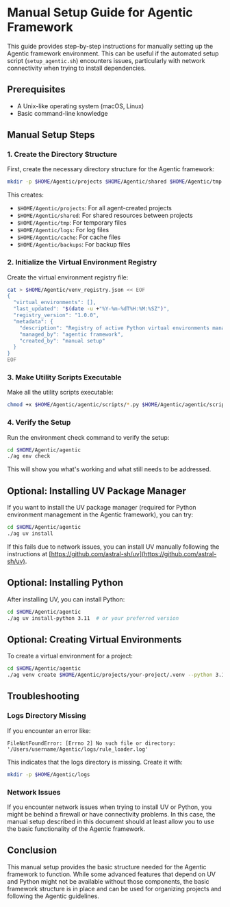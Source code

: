 # Manual Setup Guide for Agentic Framework

This guide provides step-by-step instructions for manually setting up the Agentic framework environment. This can be useful if the automated setup script (`setup_agentic.sh`) encounters issues, particularly with network connectivity when trying to install dependencies.

## Prerequisites

- A Unix-like operating system (macOS, Linux)
- Basic command-line knowledge

## Manual Setup Steps

### 1. Create the Directory Structure

First, create the necessary directory structure for the Agentic framework:

```bash
mkdir -p $HOME/Agentic/projects $HOME/Agentic/shared $HOME/Agentic/tmp $HOME/Agentic/logs $HOME/Agentic/cache $HOME/Agentic/backups
```

This creates:
- `$HOME/Agentic/projects`: For all agent-created projects
- `$HOME/Agentic/shared`: For shared resources between projects
- `$HOME/Agentic/tmp`: For temporary files
- `$HOME/Agentic/logs`: For log files
- `$HOME/Agentic/cache`: For cache files
- `$HOME/Agentic/backups`: For backup files

### 2. Initialize the Virtual Environment Registry

Create the virtual environment registry file:

```bash
cat > $HOME/Agentic/venv_registry.json << EOF
{
  "virtual_environments": [],
  "last_updated": "$(date -u +"%Y-%m-%dT%H:%M:%SZ")",
  "registry_version": "1.0.0",
  "metadata": {
    "description": "Registry of active Python virtual environments managed by uv",
    "managed_by": "agentic framework",
    "created_by": "manual setup"
  }
}
EOF
```

### 3. Make Utility Scripts Executable

Make all the utility scripts executable:

```bash
chmod +x $HOME/Agentic/agentic/scripts/*.py $HOME/Agentic/agentic/scripts/*.sh
```

### 4. Verify the Setup

Run the environment check command to verify the setup:

```bash
cd $HOME/Agentic/agentic
./ag env check
```

This will show you what's working and what still needs to be addressed.

## Optional: Installing UV Package Manager

If you want to install the UV package manager (required for Python environment management in the Agentic framework), you can try:

```bash
cd $HOME/Agentic/agentic
./ag uv install
```

If this fails due to network issues, you can install UV manually following the instructions at [https://github.com/astral-sh/uv](https://github.com/astral-sh/uv).

## Optional: Installing Python

After installing UV, you can install Python:

```bash
cd $HOME/Agentic/agentic
./ag uv install-python 3.11  # or your preferred version
```

## Optional: Creating Virtual Environments

To create a virtual environment for a project:

```bash
cd $HOME/Agentic/agentic
./ag venv create $HOME/Agentic/projects/your-project/.venv --python 3.11
```

## Troubleshooting

### Logs Directory Missing

If you encounter an error like:

```
FileNotFoundError: [Errno 2] No such file or directory: '/Users/username/Agentic/logs/rule_loader.log'
```

This indicates that the logs directory is missing. Create it with:

```bash
mkdir -p $HOME/Agentic/logs
```

### Network Issues

If you encounter network issues when trying to install UV or Python, you might be behind a firewall or have connectivity problems. In this case, the manual setup described in this document should at least allow you to use the basic functionality of the Agentic framework.

## Conclusion

This manual setup provides the basic structure needed for the Agentic framework to function. While some advanced features that depend on UV and Python might not be available without those components, the basic framework structure is in place and can be used for organizing projects and following the Agentic guidelines.
